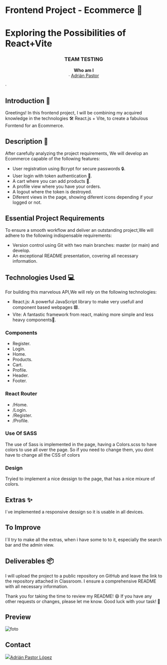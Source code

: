 # Frontend Project - Ecommerce 🚀

<h1>Exploring the Possibilities of React+Vite</h1>

<h3 align="center">TEAM TESTING</h3>

<p align="center">
  <a><strong>Who am I</strong>
  <br />
  ·
  <a href="https://github.com/apl09">Adrián Pastor</a>
  
  ·
</p>


## Introduction 📜

Greetings! In this frontend project, I will be combining my acquired knowledge in the technologies 🛠️ React.js + Vite, to create a fabulous Forntend  for an Ecommerce.


## Description 📝

After carefully analyzing the project requirements, We will develop an Ecommerce capable of the following features:

- User registration using Bcrypt for secure  passwords 🔒.
- User login with token  authentication 🎫.
- A cart where you can add products 📝.
- A profile view where you have your orders.
- A logout where the token is destroyed.
- Diferent views in the page, showing diferent icons depending if your logged or not.


## Essential Project Requirements

To ensure a smooth workflow and deliver an outstanding project,We will adhere to the following indispensable requirements:

- Version control using Git with two main branches: master (or main) and develop.
- An exceptional README presentation, covering all necessary information.

## Technologies Used 💻

For building this marvelous API,We will rely on the following technologies:

- React.js: A powerful JavaScript library to make very usefull and component based webpages 🟩.
- Vite: A fantastic framework from react, making more simple and less heavy components🚀.




### Components

- Register.
- Login.
- Home.
- Products.
- Cart.
- Profile.
- Header.
- Footer.

### React Router

- /Home.
- /Login.
- /Register.
- /Profile.

### Use Of SASS

 The use of Sass is implemented in the page, having a Colors.scss to have colors to use all over the page.
So if you need to change them, you dont have to change all the CSS of colors

### Design

Tryied to implement a nice dessign to the page, that has a nice mixure of colors.

## Extras ✨

I´ve implemented a responsive dessign so it is usable in all devices.

## To Improve

I´ll try to make all the extras, when i have some to to it, especially the search bar and the admin view.


## Deliverables 📦

I will upload the project to a public repository on GitHub and leave the link to the repository attached in Classroom. I ensure a comprehensive README with all necessary information.

Thank you for taking the time to review my README! 😄 If you have any other requests or changes, please let me know. Good luck with your task! 🚀

## Preview

![foto](./src/assets/preview2.gif)


## Contact


<a href="https://www.linkedin.com/in/adri%C3%A1n-pastor-l%C3%B3pez-0598bb282/" target="_blank"><img src="https://img.shields.io/badge/-LinkedIn-%230077B5?style=for-the-badge&logo=linkedin&logoColor=white" target="_blank">Adrián Pastor López</a> 